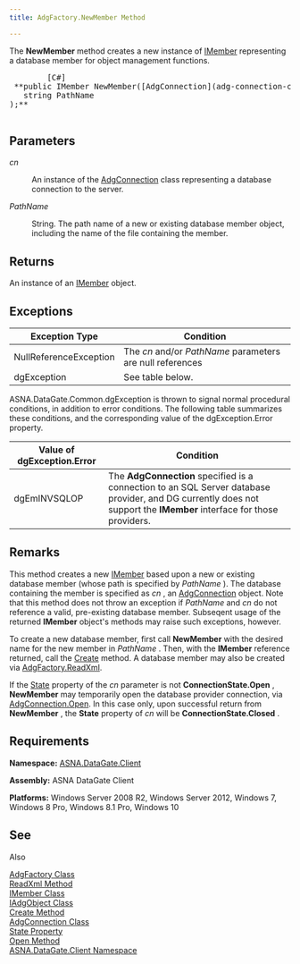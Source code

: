 ```yaml
---
title: AdgFactory.NewMember Method

---
```


The **NewMember** method creates a new instance of [IMember](imember-class.html) representing a database member for object management functions.
<pre class="prettyprint">
        <span class="lang">[C#]</span>
 **public IMember NewMember([AdgConnection](adg-connection-class.html) cn
   string PathName
);** 
      </pre>


## Parameters

<dl>
        <dt />
</dl>

*cn* 
<dl>
        <dd>

An instance of the [AdgConnection](adg-connection-class.html) class representing a database connection to the server.
</dd>
        <dt />
</dl>

*PathName* 
<dl>
        <dd>

String. The path name of a new or existing database member object, including the name of the file containing the member.
</dd>
</dl>

## Returns

An instance of an [IMember](imember-class.html) object.
## Exceptions



| Exception Type | Condition |
| ---- | ---- |
| NullReferenceException | The *cn* and/or *PathName* parameters are null references |
| dgException | See table below. |



ASNA.DataGate.Common.dgException is thrown to signal normal procedural conditions, in addition to error conditions. The following table summarizes these conditions, and the corresponding value of the <span>dgException.Error</span> property.


| Value of dgException.Error | Condition |
| ---- | ---- |
| dgEmINVSQLOP | The **AdgConnection** specified is a connection to an SQL Server database provider, and DG currently does not support the **IMember** interface for those providers. |



## Remarks

This method creates a new [IMember](imember-class.html) based upon a new or existing database member (whose path is specified by *PathName* ). The database containing the member is specified as *cn* , an [ AdgConnection](adg-connection-class-state-property.html) object. Note that this method does not throw an exception if *PathName* and *cn* do not reference a valid, pre-existing database member. Subseqent usage of the returned **IMember** object's methods may raise such exceptions, however.

To create a new database member, first call **NewMember** with the desired name for the new member in *PathName* . Then, with the **IMember** reference returned, call the [Create](iadg-object-class-create-method.html) method. A database member may also be created via [ AdgFactory.ReadXml](adg-factory-class-read-xml-methods.html).

If the [State](adg-connection-class-state-property.html) property of the *cn* parameter is not **ConnectionState.Open** , **NewMember** may temporarily open the database provider connection, via [AdgConnection.Open](adg-connection-class-open-method.html). In this case only, upon successful return from **NewMember** , the **State** property of *cn* will be **ConnectionState.Closed** .
## Requirements

<span> **Namespace:** [ASNA.DataGate.Client](datagate-client-namespace.html) </span> 

<span> **Assembly:** ASNA DataGate Client</span> 

**Platforms:** Windows Server 2008 R2, Windows Server 2012, Windows 7, Windows 8 Pro, Windows 8.1 Pro, Windows 10
## See 
Also


[AdgFactory Class](adg-factory-class.html)
      <br />
[ReadXml Method](adg-factory-class-read-xml-methods.html) <br />
[IMember Class](imember-class.html)<br />
[IAdgObject Class](iadg-object-class.html)<br />
[Create Method](iadg-object-class-create-method.html) <br />
[AdgConnection Class](adg-connection-class.html)<br />
[State Property](adg-connection-class-state-property.html)<br />
[Open Method](adg-connection-class-open-method.html) <br />
[ASNA.DataGate.Client Namespace](datagate-client-namespace.html)


